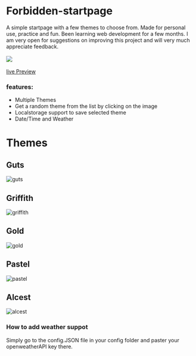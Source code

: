 # Forbidden-startpage
A simple startpage with a few themes to choose from. Made for personal use, practice and fun. Been learning web development for a few months. I am very open for suggestions on improving this project and will very much appreciate feedback.<br><br>
![](http://ForTheBadge.com/images/badges/built-with-love.svg) <br><br>
[live Preview](https://forbidden-startpage.pages.dev/)

### features:

- Multiple Themes
- Get a random theme from the list by clicking on the image
- Localstorage support to save selected theme
- Date/Time and Weather


# Themes

## Guts
![guts](https://github.com/ForbiddenShadow/Forbidden-startpage/assets/9211143/c8f331b9-05db-4fa7-86c2-d2bab8b98e8a)

## Griffith
![griffith](https://github.com/ForbiddenShadow/Forbidden-startpage/assets/9211143/fd30d62f-33fd-4c78-bc40-ea44dfc27386)

## Gold
![gold](https://github.com/ForbiddenShadow/Forbidden-startpage/assets/9211143/a9321af0-5f7f-43da-9793-2d78b5ea4ef1)

## Pastel
![pastel](https://github.com/ForbiddenShadow/Forbidden-startpage/assets/9211143/9d72ae80-2ed3-4820-b998-6c709d6a282c)

## Alcest
![alcest](https://github.com/ForbiddenShadow/Forbidden-startpage/assets/9211143/f4f75030-f3a9-4d5a-bdbe-359d7ff3579c)

### How to add weather suppot

Simply go to the config.JSON file in your config folder and paster your openweatherAPI key there.